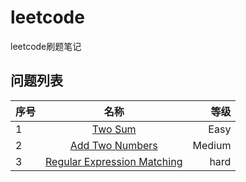 # leetcode
leetcode刷题笔记

## 问题列表

| 序号        | 名称           | 等级  |
| ------------- |:-------------:| -----:|
| 1      | [Two Sum](doc/1-two-sum.md)                      |  Easy    |
| 2      | [Add Two Numbers](doc/2-add-two-numbers.md)      |  Medium  |
| 3      | [Regular Expression Matching](doc/3-regular-expression-matching.md) | hard |
